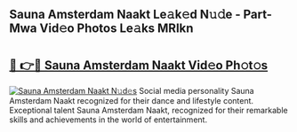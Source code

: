 ## Sauna Amsterdam Naakt Le𝚊k𝚎d N𝚞𝚍e - Part-Mwa Vid𝚎o Photos Le𝚊ks MRIkn

# <h2><a href="http://fb8wtr.evod.top/?m=Sauna+Amsterdam+Naakt">🔗 👉🔴 Sauna Amsterdam Naakt Vid𝚎o Ph𝚘t𝚘s</a></h2>

[![Sauna Amsterdam Naakt N𝚞d𝚎s](https://i.imgur.com/8V9OHl7.gif)](http://fb8wtr.evod.top/?m=Sauna+Amsterdam+Naakt)
Social media personality Sauna Amsterdam Naakt recognized for their dance and lifestyle content. Exceptional talent Sauna Amsterdam Naakt, recognized for their remarkable skills and achievements in the world of entertainment. 

